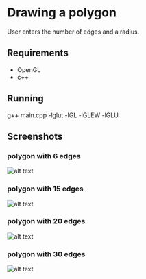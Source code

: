# Drawing a polygon

User enters the number of edges and a radius.

## Requirements

* OpenGL
* c++

## Running

g++ main.cpp -lglut -lGL -lGLEW -lGLU

## Screenshots

### polygon with 6 edges

![alt text](https://github.com/uddua/computer-graphics/blob/master/polygon/polygon_6_edges.png)

### polygon with 15 edges

![alt text](https://github.com/uddua/computer-graphics/blob/master/polygon/polygon_15_edges.png)

### polygon with 20 edges

![alt text](https://github.com/uddua/computer-graphics/blob/master/polygon/polygon_20_edges.png)

### polygon with 30 edges

![alt text](https://github.com/uddua/computer-graphics/blob/master/polygon/polygon_30_edges.png)